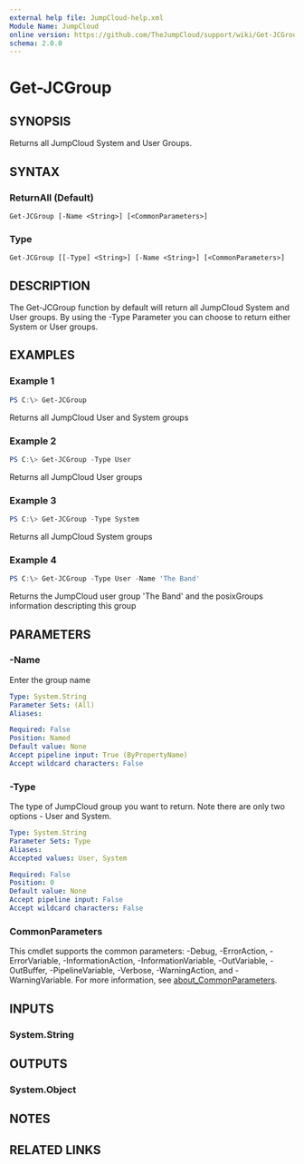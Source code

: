 ```yaml
---
external help file: JumpCloud-help.xml
Module Name: JumpCloud
online version: https://github.com/TheJumpCloud/support/wiki/Get-JCGroup
schema: 2.0.0
---
```


# Get-JCGroup

## SYNOPSIS
Returns all JumpCloud System and User Groups.

## SYNTAX

### ReturnAll (Default)
```
Get-JCGroup [-Name <String>] [<CommonParameters>]
```

### Type
```
Get-JCGroup [[-Type] <String>] [-Name <String>] [<CommonParameters>]
```

## DESCRIPTION
The Get-JCGroup function by default will return all JumpCloud System and User groups. By using the -Type Parameter you can choose to return either System or User groups.

## EXAMPLES

### Example 1
```powershell
PS C:\> Get-JCGroup
```

Returns all JumpCloud User and System groups

### Example 2
```powershell
PS C:\> Get-JCGroup -Type User
```

Returns all JumpCloud User groups

### Example 3
```powershell
PS C:\> Get-JCGroup -Type System
```

Returns all JumpCloud System groups

### Example 4
```powershell
PS C:\> Get-JCGroup -Type User -Name 'The Band'
```

Returns the JumpCloud user group 'The Band' and the posixGroups information descripting this group

## PARAMETERS

### -Name
Enter the group name

```yaml
Type: System.String
Parameter Sets: (All)
Aliases:

Required: False
Position: Named
Default value: None
Accept pipeline input: True (ByPropertyName)
Accept wildcard characters: False
```

### -Type
The type of JumpCloud group you want to return.
Note there are only two options - User and System.

```yaml
Type: System.String
Parameter Sets: Type
Aliases:
Accepted values: User, System

Required: False
Position: 0
Default value: None
Accept pipeline input: False
Accept wildcard characters: False
```

### CommonParameters
This cmdlet supports the common parameters: -Debug, -ErrorAction, -ErrorVariable, -InformationAction, -InformationVariable, -OutVariable, -OutBuffer, -PipelineVariable, -Verbose, -WarningAction, and -WarningVariable. For more information, see [about_CommonParameters](http://go.microsoft.com/fwlink/?LinkID=113216).

## INPUTS

### System.String
## OUTPUTS

### System.Object
## NOTES

## RELATED LINKS
